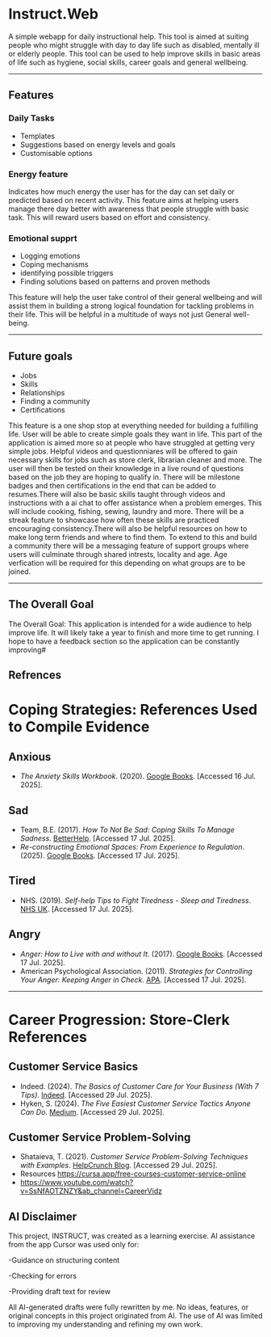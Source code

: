 # Instruct.Web

A simple webapp for daily instructional help. This tool is aimed at suiting people who might struggle with day to day life such as disabled, mentally ill or elderly people. This tool can be used to help improve skills in basic areas of life such as hygiene, social skills, career goals and general wellbeing.

---

## Features

### Daily Tasks
- Templates
- Suggestions based on energy levels and goals
- Customisable options

### Energy feature
Indicates how much energy the user has for the day can set daily or predicted based on recent activity.
This feature aims at helping users manage there day better with awareness that people struggle with basic task. This will reward users based on effort and consistency.

### Emotional supprt
- Logging emotions
- Coping mechanisms
- identifying possible triggers
- Finding solutions based on patterns and proven methods

This feature will help the user take control of their general wellbeing and will assist them in building a strong logical foundation for tackling problems in their life. This will be helpful in a multitude of ways not just General well-being.

---

## Future goals
- Jobs
- Skills
- Relationships
- Finding a community
- Certifications

This feature is a one shop stop at everything needed for building a fulfilling life. User will be able to create simple goals they want in life. This part of the application is aimed more so at people who have struggled at getting very simple jobs. Helpful videos and questionniares will be offered to gain necessary skills for jobs such as store clerk, librarian cleaner and more. The user will then be tested on their knowledge in a live round of questions based on the job they are hoping to qualify in. There will be milestone badges and then certifications in the end that can be added to resumes.There will also be basic skills taught through videos and instructions with a ai chat to offer assistance when a problem emerges. This will include cooking, fishing, sewing, laundry and more. There will be a streak feature to showcase how often these skills are practiced encouraging consistency.There will also be helpful resources on how to make long term friends and where to find them. To extend to this and build a community there will be a messaging feature of support groups where users will culminate through shared intrests, locality and age. Age verfication will be required for this depending on what groups are to be joined.

---

## The Overall Goal

The Overall Goal: This application is intended for a wide audience to help improve life. It will likely take a year to finish and more time to get running. I hope to have a feedback section so the application can be constantly improving#

## Refrences
# Coping Strategies: References Used to Compile Evidence

##  Anxious  
- *The Anxiety Skills Workbook*. (2020). [Google Books](https://books.google.ie/books?hl=en&lr=&id=he-0DwAAQBAJ&oi=fnd&pg=PT10&ots=aKwbveUTt1&sig=2khzNMMSofboKqDJOSfWxSLjLdc&redir_esc=y#v=onepage&q&f=false). [Accessed 16 Jul. 2025].

##  Sad  
- Team, B.E. (2017). *How To Not Be Sad: Coping Skills To Manage Sadness*. [BetterHelp](https://www.betterhelp.com/advice/how-to/learning-how-to-not-be-sad-coping-mechanisms/). [Accessed 17 Jul. 2025].  
- *Re-constructing Emotional Spaces: From Experience to Regulation*. (2025). [Google Books](https://books.google.ie/books?hl=en&lr=&id=uLe2fJRHQGoC&oi=fnd&pg=PA121&dq=dealing+with+sadness&ots=m4sfs7v-55&sig=_tBaIdU8aqYYGyfQMCXJbbG94UA&redir_esc=y#v=onepage&q=dealing%20with%20sadness&f=false). [Accessed 17 Jul. 2025].

##  Tired  
- NHS. (2019). *Self-help Tips to Fight Tiredness - Sleep and Tiredness*. [NHS UK](https://www.nhs.uk/live-well/sleep-and-tiredness/self-help-tips-to-fight-fatigue/). [Accessed 17 Jul. 2025].

##  Angry  
- *Anger: How to Live with and without It*. (2017). [Google Books](https://books.google.ie/books?hl=en&lr=&id=TsdBDAAAQBAJ&oi=fnd&pg=PA1&dq=dealing+with+anger&ots=p3covhKKjw&sig=J2sXpCkYINl0Xqbj7Ym7P57LqX4&redir_esc=y#v=onepage&q=dealing%20with%20anger&f=false). [Accessed 17 Jul. 2025].  
- American Psychological Association. (2011). *Strategies for Controlling Your Anger: Keeping Anger in Check*. [APA](https://www.apa.org/topics/anger/strategies-controlling). [Accessed 17 Jul. 2025].



---

#  Career Progression: Store-Clerk References

##  Customer Service Basics  
- Indeed. (2024). *The Basics of Customer Care for Your Business (With 7 Tips)*. [Indeed](https://www.indeed.com/hire/c/info/customer-care). [Accessed 29 Jul. 2025].  
- Hyken, S. (2024). *The Five Easiest Customer Service Tactics Anyone Can Do*. [Medium](https://hyken.medium.com/the-five-easiest-customer-service-tactics-anyone-can-do-431ca7a85bf3). [Accessed 29 Jul. 2025].

##  Customer Service Problem-Solving  
- Shataieva, T. (2021). *Customer Service Problem-Solving Techniques with Examples*. [HelpCrunch Blog](https://helpcrunch.com/blog/customer-service-problem-solving/). [Accessed 29 Jul. 2025].
- Resources https://cursa.app/free-courses-customer-service-online
- https://www.youtube.com/watch?v=SsNfAOTZNZY&ab_channel=CareerVidz

## AI Disclaimer
This project, INSTRUCT, was created as a learning exercise. AI assistance from the app Cursor was used only for:

-Guidance on structuring content

-Checking for errors

-Providing draft text for review

All AI-generated drafts were fully rewritten by me. No ideas, features, or original concepts in this project originated from AI. The use of AI was limited to improving my understanding and refining my own work.
